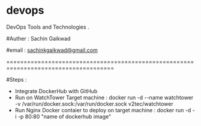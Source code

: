 # devops
DevOps Tools and Technologies .

#Auther : Sachin Gaikwad

#email  : sachinkgaikwad@gmail.com
 
=====================================================================================

#Steps : 

* Integrate DockerHub with GitHub 
* Run on WatchTower  Target machine : docker run -d --name watchtower -v /var/run/docker.sock:/var/run/docker.sock v2tec/watchtower
* Run Nginx Docker contaier to deploy on target machine : docker run -d   -i -p 80:80 "name of dockerhub image"

